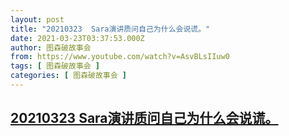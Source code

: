 ```yaml
---
layout: post
title: "20210323  Sara演讲质问自己为什么会说谎。"
date: 2021-03-23T03:37:53.000Z
author: 图森破故事会
from: https://www.youtube.com/watch?v=AsvBLsIIuw0
tags: [ 图森破故事会 ]
categories: [ 图森破故事会 ]
---
```

<!--1616470673000-->
[20210323  Sara演讲质问自己为什么会说谎。](https://www.youtube.com/watch?v=AsvBLsIIuw0)
------

<div>

</div>
